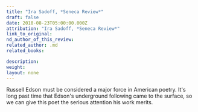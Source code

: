 ```yaml
---
title: "Ira Sadoff, *Seneca Review*"
draft: false
date: 2010-08-23T05:00:00.000Z
attribution: "Ira Sadoff, *Seneca Review*"
link_to_original:
nd_author_of_this_review:
related_author: .md
related_books:

description:
weight:
layout: none
---
```

Russell Edson must be considered a major force in American poetry. It's long past time that Edson's underground following came to the surface, so we can give this poet the serious attention his work merits.


